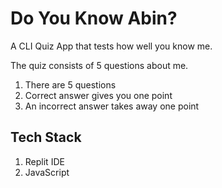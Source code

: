 # Do You Know Abin?

A CLI Quiz App that tests how well you know me.

The quiz consists of 5 questions about me.

1. There are 5 questions
2. Correct answer gives you one point
3. An incorrect answer takes away one point

## Tech Stack
1. Replit IDE
2. JavaScript
